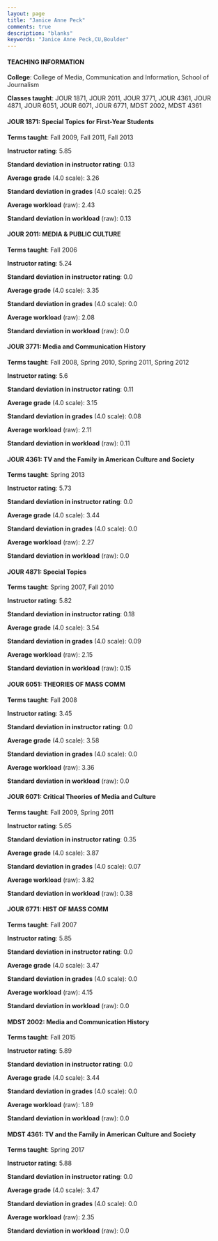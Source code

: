 ```yaml
---
layout: page
title: "Janice Anne Peck" 
comments: true
description: "blanks"
keywords: "Janice Anne Peck,CU,Boulder"
---
```

<head>
<script src="https://ajax.googleapis.com/ajax/libs/jquery/2.1.3/jquery.min.js"></script>
<script src="https://dl.dropboxusercontent.com/s/pc42nxpaw1ea4o9/highcharts.js?dl=0"></script>
<!-- <script src="../assets/js/highcharts.js"></script> -->
<style type="text/css">@font-face {
	font-family: "Bebas Neue";
	src: url(https://www.filehosting.org/file/details/544349/BebasNeue Regular.otf) format("opentype");
	}
	h1.Bebas { 
		font-family: "Bebas Neue", Verdana, Tahoma;
	}
</style>
</head>
	   
#### TEACHING INFORMATION

**College**: College of Media, Communication and Information, School of Journalism

**Classes taught**: JOUR 1871, JOUR 2011, JOUR 3771, JOUR 4361, JOUR 4871, JOUR 6051, JOUR 6071, JOUR 6771, MDST 2002, MDST 4361

#### JOUR 1871: Special Topics for First-Year Students

**Terms taught**: Fall 2009, Fall 2011, Fall 2013

**Instructor rating**: 5.85

**Standard deviation in instructor rating**: 0.13

**Average grade** (4.0 scale): 3.26

**Standard deviation in grades** (4.0 scale): 0.25

**Average workload** (raw): 2.43

**Standard deviation in workload** (raw): 0.13

#### JOUR 2011: MEDIA & PUBLIC CULTURE

**Terms taught**: Fall 2006

**Instructor rating**: 5.24

**Standard deviation in instructor rating**: 0.0

**Average grade** (4.0 scale): 3.35

**Standard deviation in grades** (4.0 scale): 0.0

**Average workload** (raw): 2.08

**Standard deviation in workload** (raw): 0.0

#### JOUR 3771: Media and Communication History

**Terms taught**: Fall 2008, Spring 2010, Spring 2011, Spring 2012

**Instructor rating**: 5.6

**Standard deviation in instructor rating**: 0.11

**Average grade** (4.0 scale): 3.15

**Standard deviation in grades** (4.0 scale): 0.08

**Average workload** (raw): 2.11

**Standard deviation in workload** (raw): 0.11

#### JOUR 4361: TV and the Family in American Culture and Society

**Terms taught**: Spring 2013

**Instructor rating**: 5.73

**Standard deviation in instructor rating**: 0.0

**Average grade** (4.0 scale): 3.44

**Standard deviation in grades** (4.0 scale): 0.0

**Average workload** (raw): 2.27

**Standard deviation in workload** (raw): 0.0

#### JOUR 4871: Special Topics

**Terms taught**: Spring 2007, Fall 2010

**Instructor rating**: 5.82

**Standard deviation in instructor rating**: 0.18

**Average grade** (4.0 scale): 3.54

**Standard deviation in grades** (4.0 scale): 0.09

**Average workload** (raw): 2.15

**Standard deviation in workload** (raw): 0.15

#### JOUR 6051: THEORIES OF MASS COMM

**Terms taught**: Fall 2008

**Instructor rating**: 3.45

**Standard deviation in instructor rating**: 0.0

**Average grade** (4.0 scale): 3.58

**Standard deviation in grades** (4.0 scale): 0.0

**Average workload** (raw): 3.36

**Standard deviation in workload** (raw): 0.0

#### JOUR 6071: Critical Theories of Media and Culture

**Terms taught**: Fall 2009, Spring 2011

**Instructor rating**: 5.65

**Standard deviation in instructor rating**: 0.35

**Average grade** (4.0 scale): 3.87

**Standard deviation in grades** (4.0 scale): 0.07

**Average workload** (raw): 3.82

**Standard deviation in workload** (raw): 0.38

#### JOUR 6771: HIST OF MASS COMM

**Terms taught**: Fall 2007

**Instructor rating**: 5.85

**Standard deviation in instructor rating**: 0.0

**Average grade** (4.0 scale): 3.47

**Standard deviation in grades** (4.0 scale): 0.0

**Average workload** (raw): 4.15

**Standard deviation in workload** (raw): 0.0

#### MDST 2002: Media and Communication History

**Terms taught**: Fall 2015

**Instructor rating**: 5.89

**Standard deviation in instructor rating**: 0.0

**Average grade** (4.0 scale): 3.44

**Standard deviation in grades** (4.0 scale): 0.0

**Average workload** (raw): 1.89

**Standard deviation in workload** (raw): 0.0

#### MDST 4361: TV and the Family in American Culture and Society

**Terms taught**: Spring 2017

**Instructor rating**: 5.88

**Standard deviation in instructor rating**: 0.0

**Average grade** (4.0 scale): 3.47

**Standard deviation in grades** (4.0 scale): 0.0

**Average workload** (raw): 2.35

**Standard deviation in workload** (raw): 0.0

